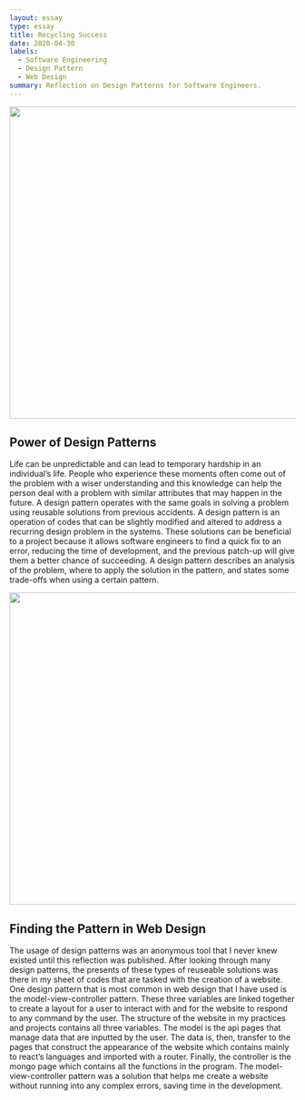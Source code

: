 ```yaml
---
layout: essay
type: essay
title: Recycling Success 
date: 2020-04-30
labels:
  - Software Engineering
  - Design Pattern
  - Web Design
summary: Reflection on Design Patterns for Software Engineers.
---
```


<p align='center'>  
<img src="https://blogexpress.org/wp-content/uploads/2018/01/584140-636292325866267219-16x9.jpg" width='550'/>
</p>

## Power of Design Patterns
Life can be unpredictable and can lead to temporary hardship in an individual’s life. People who experience these moments often come out of the problem with a wiser understanding and this knowledge can help the person deal with a problem with similar attributes that may happen in the future. A design pattern operates with the same goals in solving a problem using reusable solutions from previous accidents.  A design pattern is an operation of codes that can be slightly modified and altered to address a recurring design problem in the systems. These solutions can be beneficial to a project because it allows software engineers to find a quick fix to an error, reducing the time of development, and the previous patch-up will give them a better chance of succeeding. A design pattern describes an analysis of the problem, where to apply the solution in the pattern, and states some trade-offs when using a certain pattern. 

<p align='center'>  
<img src="https://smarterwebsitedesigns.com/wp-content/uploads/2019/10/hiring-a-web-designer.jpg" width='550'/>
</p>

## Finding the Pattern in Web Design
The usage of design patterns was an anonymous tool that I never knew existed until this reflection was published. After looking through many design patterns, the presents of these types of reuseable solutions was there in my sheet of codes that are tasked with the creation of a website. One design pattern that is most common in web design that I have used is the model-view-controller pattern. These three variables are linked together to create a layout for a user to interact with and for the website to respond to any command by the user. The structure of the website in my practices and projects contains all three variables. The model is the api pages that manage data that are inputted by the user. The data is, then, transfer to the pages that construct the appearance of the website which contains mainly to react’s languages and imported with a router. Finally, the controller is the mongo page which contains all the functions in the program. The model-view-controller pattern was a solution that helps me create a website without running into any complex errors, saving time in the development. 

